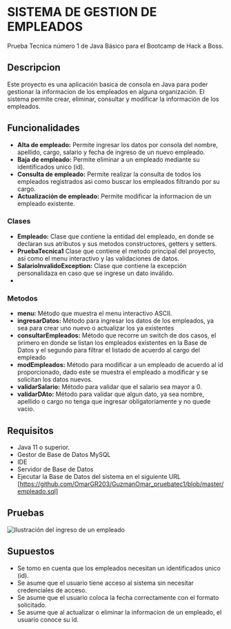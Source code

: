# SISTEMA DE GESTION DE EMPLEADOS
Prueba Tecnica número 1 de Java Básico para el Bootcamp de Hack a Boss.

## Descripcion

Este proyecto es una aplicación basica de consola en Java para poder gestionar la informacion de los empleados en alguna organización. El sistema permite crear, eliminar, consultar y modificar la información de los empleados.

## Funcionalidades

* **Alta de empleado:** Permite ingresar los datos por consola del nombre, apellido, cargo, salario y fecha de ingreso de un nuevo empleado. 
* **Baja de empleado:** Permite eliminar a un empleado mediante su identificados unico (id).
* **Consulta de empleado:** Permite realizar la consulta de todos los empleados registrados asi como buscar los empleados filtrando por su cargo.
* **Actualización de empleado:** Permite modificar la informacion de un empleado existente.

 ### Clases
 - **Empleado:** Clase que contiene la entidad del empleado, en donde se declaran sus atributos y sus metodos constructores, getters y setters.
 - **PruebaTecnica1** Clase que contiene el metodo principal del proyecto, asi como el menu interactivo y las validaciones de datos.
 - **SalarioInvalidoException:** Clase que contiene la excepción personalidaza en caso que se ingrese un dato inválido.
 - 
 ### Metodos
 - **menu:** Método que muestra el menu interactivo ASCII.
 - **ingresarDatos:** Método para ingresar los datos de los empleados, ya sea para crear uno nuevo o actualizar los ya existentes
 - **consultarEmpleados:** Método que recorre un switch de dos casos, el primero en donde se listan los empleados existentes en la Base de Datos y el segundo para filtrar el listado de acuerdo al cargo del empleado
 - **modEmpleados:** Método para modificar a un empleado de acuerdo al id proporcionado, dado este se muestra el empleado a modificar y se solicitan los datos nuevos.
 - **validarSalario:** Método para validar que el salario sea mayor a 0.
 - **validarDAto:** Método para validar que algun dato, ya sea nombre, apellido o cargo no tenga que ingresar obligatoriamente y no quede vacio.

## Requisitos 

- Java 11 o superior.
- Gestor de Base de Datos MySQL
- IDE
- Servidor de Base de Datos
- Ejecutar la Base de Datos del sistema en el siguiente URL [https://github.com/OmarGR203/GuzmanOmar_pruebatec1/blob/master/empleado.sql]

## Pruebas
![Ilustración del ingreso de un empleado](https://github.com/OmarGR203/GuzmanOmar_pruebatec1/blob/master/ImagenPruebas.png")  

## Supuestos
- Se tomo en cuenta que los empleados necesitan un identificados unico (id).
- Se asume que el usuario tiene acceso al sistema sin necesitar credenciales de acceso.
- Se asume que el usuario coloca la fecha correctamente con el formato solicitado.
- Se asume que al actualizar o eliminar la informacion de un empleado, el usuario conoce su id.
